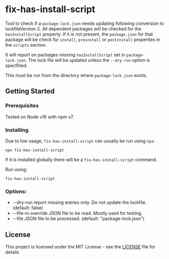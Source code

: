 # fix-has-install-script

Tool to check if a `package-lock.json` needs updating following conversion
to lockfileVersion 2.  All dependent packages will be checked for the
`hasInstallScript` property.  If it is not present, the `package.json` for
that package will be check for `install`, `preinstall` or `postinstall`
properties in the `scripts` section.

It will report on packages missing `hasInstallScript` set in `package-lock.json`.
The lock file will be updated unless the `--dry-run` option is specfified.

This must be run from the directory where `package-lock.json` exists.

## Getting Started

### Prerequisites

Tested on Node v16 with npm v7.

### Installing

Due to low usage, `fix-has-install-script` can usually be run using `npx`:

```
npx fix-has-install-script
```

If it is installed globally there will be a `fix-has-install-script` command.

Run using:

```
fix-has-install-script
```

### Options:
+  --dry-run             report missing entries only.  Do not update the lockfile. (default: false)
+  --file-in <fileName>  override JSON file to be read.  Mostly used for testing.
+  --file <fileName>     JSON file to be processed. (default: "package-lock.json")

## License

This project is licensed under the MIT License - see the [LICENSE](LICENSE) file for details
